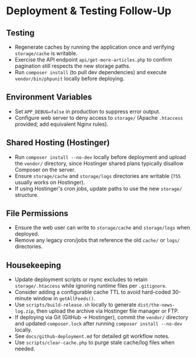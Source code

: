 # Deployment & Testing Follow-Up

## Testing
- Regenerate caches by running the application once and verifying `storage/cache` is writable.
- Exercise the API endpoint `api/get-more-articles.php` to confirm pagination still respects the new storage paths.
- Run `composer install` (to pull dev dependencies) and execute `vendor/bin/phpunit` locally before deploying.

## Environment Variables
- Set `APP_DEBUG=false` in production to suppress error output.
- Configure web server to deny access to `storage/` (Apache `.htaccess` provided; add equivalent Nginx rules).

## Shared Hosting (Hostinger)
- Run `composer install --no-dev` locally before deployment and upload the `vendor/` directory, since Hostinger shared plans typically disallow Composer on the server.
- Ensure `storage/cache` and `storage/logs` directories are writable (`755` usually works on Hostinger).
- If using Hostinger's cron jobs, update paths to use the new `storage/` structure.

## File Permissions
- Ensure the web user can write to `storage/cache` and `storage/logs` when deployed.
- Remove any legacy cron/jobs that reference the old `cache/` or `logs/` directories.

## Housekeeping
- Update deployment scripts or rsync excludes to retain `storage/.htaccess` while ignoring runtime files per `.gitignore`.
- Consider adding a configurable cache TTL to avoid hard-coded 30-minute window in `getAllFeeds()`.
- Use `scripts/build-release.sh` locally to generate `dist/the-news-log.zip`, then upload the archive via Hostinger file manager or FTP.
- If deploying via Git (GitHub -> Hostinger), commit the `vendor/` directory and updated `composer.lock` after running `composer install --no-dev` locally.
- See `docs/github-deployment.md` for detailed git workflow notes.
- Use `scripts/clear-cache.php` to purge stale cache/log files when needed.
